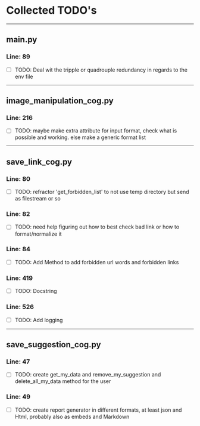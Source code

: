 # Collected TODO's

---

## __main__.py

### **Line**: 89

- [ ] TODO: Deal wit the tripple or quadrouple redundancy in regards to the env file

---

## image_manipulation_cog.py

### **Line**: 216

- [ ] TODO: maybe make extra attribute for input format, check what is possible and working. else make a generic format list

---

## save_link_cog.py

### **Line**: 80

- [ ] TODO: refractor 'get_forbidden_list' to not use temp directory but send as filestream or so

### **Line**: 82

- [ ] TODO: need help figuring out how to best check bad link or how to format/normalize it

### **Line**: 84

- [ ] TODO: Add Method to add forbidden url words and forbidden links

### **Line**: 419

- [ ] TODO: Docstring

### **Line**: 526

- [ ] TODO: Add logging

---

## save_suggestion_cog.py

### **Line**: 47

- [ ] TODO: create get_my_data and remove_my_suggestion and delete_all_my_data method for the user

### **Line**: 49

- [ ] TODO: create report generator in different formats, at least json and Html, probably also as embeds and Markdown
